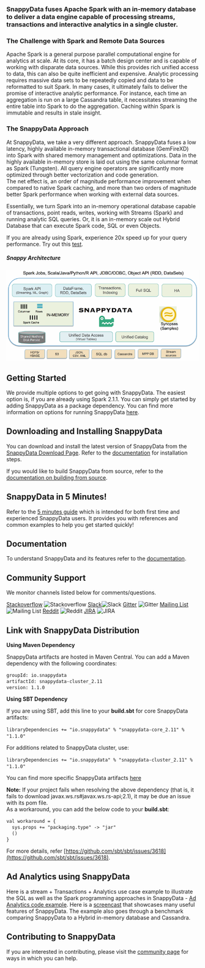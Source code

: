 ### SnappyData fuses Apache Spark with an in-memory database to deliver a data engine capable of processing streams, transactions and interactive analytics in a single cluster.

### The Challenge with Spark and Remote Data Sources
Apache Spark is a general purpose parallel computational engine for analytics at scale. At its core, it has a batch design center and is capable of working with disparate data sources. While this provides rich unified access to data, this can also be quite inefficient and expensive. Analytic processing requires massive data sets to be repeatedly copied and data to be reformatted to suit Spark. In many cases, it ultimately fails to deliver the promise of interactive analytic performance.
For instance, each time an aggregation is run on a large Cassandra table, it necessitates streaming the entire table into Spark to do the aggregation. Caching within Spark is immutable and results in stale insight.

### The SnappyData Approach
At SnappyData, we take a very different approach. SnappyData fuses a low latency, highly available in-memory transactional database (GemFireXD) into Spark with shared memory management and optimizations. Data in the highly available in-memory store is laid out using the same columnar format as Spark (Tungsten). All query engine operators are significantly more optimized through better vectorization and code generation. </br>
The net effect is, an order of magnitude performance improvement when compared to native Spark caching, and more than two orders of magnitude better Spark performance when working with external data sources.

Essentially, we turn Spark into an in-memory operational database capable of transactions, point reads, writes, working with Streams (Spark) and running analytic SQL queries. Or, it is an in-memory scale out Hybrid Database that can execute Spark code, SQL or even Objects.


If you are already using Spark, experience 20x speed up for your query performance. Try out this [test](https://github.com/SnappyDataInc/snappydata/blob/master/examples/quickstart/scripts/Quickstart.scala).

##### Snappy Architecture
![SnappyData Architecture](docs/Images/SnappyArchitecture.png)

## Getting Started
We provide multiple options to get going with SnappyData. The easiest option is, if you are already using Spark 2.1.1.
You can simply get started by adding SnappyData as a package dependency. You can find more information on options for running SnappyData [here](docs/quickstart.md).

## Downloading and Installing SnappyData
You can download and install the latest version of SnappyData from the [SnappyData Download Page](https://www.snappydata.io/download).
Refer to the [documentation](docs/install.md) for installation steps.

If you would like to build SnappyData from source, refer to the [documentation on building from source](docs/install/building_from_source.md).

## SnappyData in 5 Minutes!
Refer to the [5 minutes guide](docs/quickstart.md) which is intended for both first time and experienced SnappyData users. It provides you with references and common examples to help you get started quickly!

## Documentation
To understand SnappyData and its features refer to the [documentation](http://snappydatainc.github.io/snappydata/).

## Community Support

We monitor channels listed below for comments/questions.

[Stackoverflow](http://stackoverflow.com/questions/tagged/snappydata) ![Stackoverflow](http://i.imgur.com/LPIdp12.png)    [Slack](http://snappydata-slackin.herokuapp.com/)![Slack](http://i.imgur.com/h3sc6GM.png)        [Gitter](https://gitter.im/SnappyDataInc/snappydata) ![Gitter](http://i.imgur.com/jNAJeOn.jpg)          [Mailing List](https://groups.google.com/forum/#!forum/snappydata-user) ![Mailing List](http://i.imgur.com/YomdH4s.png)             [Reddit](https://www.reddit.com/r/snappydata) ![Reddit](http://i.imgur.com/AB3cVtj.png)          [JIRA](https://jira.snappydata.io/projects/SNAP/issues) ![JIRA](http://i.imgur.com/E92zntA.png)

## Link with SnappyData Distribution

**Using Maven Dependency**

SnappyData artifacts are hosted in Maven Central. You can add a Maven dependency with the following coordinates:

```
groupId: io.snappydata
artifactId: snappydata-cluster_2.11
version: 1.1.0
```

**Using SBT Dependency**

If you are using SBT, add this line to your **build.sbt** for core SnappyData artifacts:

`libraryDependencies += "io.snappydata" % "snappydata-core_2.11" % "1.1.0"`

For additions related to SnappyData cluster, use:

`libraryDependencies += "io.snappydata" % "snappydata-cluster_2.11" % "1.1.0"`

You can find more specific SnappyData artifacts [here](http://mvnrepository.com/artifact/io.snappydata)

**Note:** If your project fails when resolving the above dependency (that is, it fails to download javax.ws.rs#javax.ws.rs-api;2.1), it may be due an issue with its pom file. </br> As a workaround, you can add the below code to your **build.sbt**:

```
val workaround = {
  sys.props += "packaging.type" -> "jar"
  ()
}
```

For more details, refer [https://github.com/sbt/sbt/issues/3618](https://github.com/sbt/sbt/issues/3618).

## Ad Analytics using SnappyData
Here is a stream + Transactions + Analytics use case example to illustrate the SQL as well as the Spark programming approaches in SnappyData - [Ad Analytics code example](https://github.com/SnappyDataInc/snappy-poc). Here is a [screencast](https://www.youtube.com/watch?v=bXofwFtmHjE) that showcases many useful features of SnappyData. The example also goes through a benchmark comparing SnappyData to a Hybrid in-memory database and Cassandra.

## Contributing to SnappyData

If you are interested in contributing, please visit the [community page](http://www.snappydata.io/community) for ways in which you can help.

